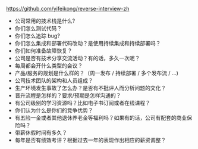 https://github.com/yifeikong/reverse-interview-zh

- 公司常用的技术栈是什么?
- 你们怎么测试代码？
- 你们怎么追踪 bug?
- 你们怎么集成和部署代码改动？是使用持续集成和持续部署吗？
- 你们如何准备故障恢复？
- 公司是否有技术分享交流活动？有的话，多久一次呢？
- 每周都会开什么类型的会议？
- 产品/服务的规划是什么样的？（周一发布 / 持续部署 / 多个发布流 / ...)
- 公司技术团队的架构和人员组成？
- 生产环境发生事故了怎么办？是否有不批评人而分析问题的文化？
- 晋升流程是怎样的？要求/预期是怎样沟通的？
- 有公司级别的学习资源吗？比如电子书订阅或者在线课程？
- 你们认为什么是你们的竞争优势？
- 有五险一金或者其他退休养老金等福利吗？如果有的话，公司有配套的商业保险吗？
- 带薪休假时间有多久？
- 每年是否有绩效考评？根据过去一年的表现作出相应的薪资调整？